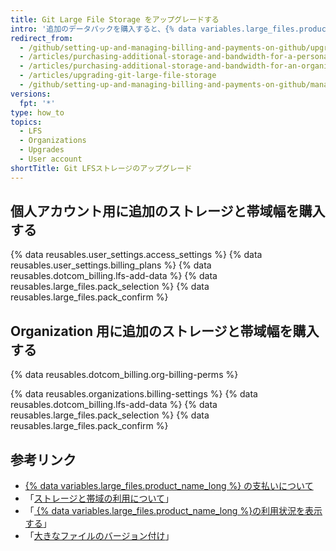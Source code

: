 ```yaml
---
title: Git Large File Storage をアップグレードする
intro: '追加のデータパックを購入すると、{% data variables.large_files.product_name_short %} の毎月の帯域幅容量と総ストレージ容量を増やすことができます。'
redirect_from:
  - /github/setting-up-and-managing-billing-and-payments-on-github/upgrading-git-large-file-storage
  - /articles/purchasing-additional-storage-and-bandwidth-for-a-personal-account/
  - /articles/purchasing-additional-storage-and-bandwidth-for-an-organization/
  - /articles/upgrading-git-large-file-storage
  - /github/setting-up-and-managing-billing-and-payments-on-github/managing-billing-for-git-large-file-storage/upgrading-git-large-file-storage
versions:
  fpt: '*'
type: how_to
topics:
  - LFS
  - Organizations
  - Upgrades
  - User account
shortTitle: Git LFSストレージのアップグレード
---
```


## 個人アカウント用に追加のストレージと帯域幅を購入する

{% data reusables.user_settings.access_settings %}
{% data reusables.user_settings.billing_plans %}
{% data reusables.dotcom_billing.lfs-add-data %}
{% data reusables.large_files.pack_selection %}
{% data reusables.large_files.pack_confirm %}

## Organization 用に追加のストレージと帯域幅を購入する

{% data reusables.dotcom_billing.org-billing-perms %}

{% data reusables.organizations.billing-settings %}
{% data reusables.dotcom_billing.lfs-add-data %}
{% data reusables.large_files.pack_selection %}
{% data reusables.large_files.pack_confirm %}

## 参考リンク

- [{% data variables.large_files.product_name_long %} の支払いについて](/articles/about-billing-for-git-large-file-storage)
- 「[ストレージと帯域の利用について](/articles/about-storage-and-bandwidth-usage)」
- 「[ {% data variables.large_files.product_name_long %}の利用状況を表示する](/articles/viewing-your-git-large-file-storage-usage)」
- 「[大きなファイルのバージョン付け](/articles/versioning-large-files)」
